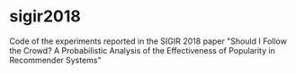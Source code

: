 # sigir2018
Code of the experiments reported in the SIGIR 2018 paper "Should I Follow the Crowd? A Probabilistic Analysis of the Effectiveness of Popularity in Recommender Systems"
